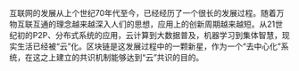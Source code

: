互联网的发展从上个世纪70年代至今，已经经历了一个很长的发展过程。随着万物互联互通的理念越来越深入人们的思想，应用上的创新周期越来越短。从21世纪初的P2P、分布式系统的应用，云计算到大数据普及，机器学习到集体智慧，现实生活已经被“云”化。区块链是这发展过程中的一颗新星，作为一个“去中心化”系统，在这之上建立的共识机制能够达到“云”共识的目的。

